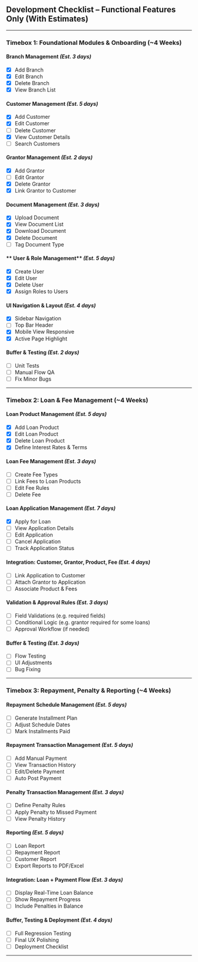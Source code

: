 
## Development Checklist – Functional Features Only (With Estimates)

---

### **Timebox 1: Foundational Modules & Onboarding (\~4 Weeks)**

#### **Branch Management** *(Est. 3 days)*

* [x] Add Branch
* [x] Edit Branch
* [x] Delete Branch
* [x] View Branch List

####  **Customer Management** *(Est. 5 days)*

* [x] Add Customer
* [x] Edit Customer
* [ ] Delete Customer
* [x] View Customer Details
* [ ] Search Customers

####  **Grantor Management** *(Est. 2 days)*

* [x] Add Grantor
* [ ] Edit Grantor
* [x] Delete Grantor
* [x] Link Grantor to Customer

####  **Document Management** *(Est. 3 days)*

* [x] Upload Document
* [x] View Document List
* [x] Download Document
* [x] Delete Document
* [ ] Tag Document Type

####  ** User & Role Management** *(Est. 5 days)*

* [x] Create User
* [x] Edit User
* [x] Delete User
* [x] Assign Roles to Users

####  **UI Navigation & Layout** *(Est. 4 days)*

* [x] Sidebar Navigation
* [ ] Top Bar Header
* [x] Mobile View Responsive
* [x] Active Page Highlight

####  **Buffer & Testing** *(Est. 2 days)*

* [ ] Unit Tests
* [ ] Manual Flow QA
* [ ] Fix Minor Bugs

---

###  **Timebox 2: Loan & Fee Management (\~4 Weeks)**

#### **Loan Product Management** *(Est. 5 days)*

* [x] Add Loan Product
* [x] Edit Loan Product
* [x] Delete Loan Product
* [x] Define Interest Rates & Terms

#### **Loan Fee Management** *(Est. 3 days)*

* [ ] Create Fee Types
* [ ] Link Fees to Loan Products
* [ ] Edit Fee Rules
* [ ] Delete Fee

#### **Loan Application Management** *(Est. 7 days)*

* [x] Apply for Loan
* [ ] View Application Details
* [ ] Edit Application
* [ ] Cancel Application
* [ ] Track Application Status

#### **Integration: Customer, Grantor, Product, Fee** *(Est. 4 days)*

* [ ] Link Application to Customer
* [ ] Attach Grantor to Application
* [ ] Associate Product & Fees

#### **Validation & Approval Rules** *(Est. 3 days)*

* [ ] Field Validations (e.g. required fields)
* [ ] Conditional Logic (e.g. grantor required for some loans)
* [ ] Approval Workflow (if needed)

#### **Buffer & Testing** *(Est. 3 days)*

* [ ] Flow Testing
* [ ] UI Adjustments
* [ ] Bug Fixing

---

### **Timebox 3: Repayment, Penalty & Reporting (\~4 Weeks)**

#### **Repayment Schedule Management** *(Est. 5 days)*

* [ ] Generate Installment Plan
* [ ] Adjust Schedule Dates
* [ ] Mark Installments Paid

#### **Repayment Transaction Management** *(Est. 5 days)*

* [ ] Add Manual Payment
* [ ] View Transaction History
* [ ] Edit/Delete Payment
* [ ] Auto Post Payment

#### **Penalty Transaction Management** *(Est. 3 days)*

* [ ] Define Penalty Rules
* [ ] Apply Penalty to Missed Payment
* [ ] View Penalty History

#### **Reporting** *(Est. 5 days)*

* [ ] Loan Report
* [ ] Repayment Report
* [ ] Customer Report
* [ ] Export Reports to PDF/Excel

#### **Integration: Loan + Payment Flow** *(Est. 3 days)*

* [ ] Display Real-Time Loan Balance
* [ ] Show Repayment Progress
* [ ] Include Penalties in Balance

#### **Buffer, Testing & Deployment** *(Est. 4 days)*

* [ ] Full Regression Testing
* [ ] Final UX Polishing
* [ ] Deployment Checklist

---
